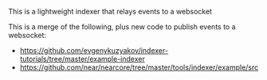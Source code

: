 This is a lightweight indexer that relays events to a websocket

This is a merge of the following, plus new code to publish events to a websocket:
- https://github.com/evgenykuzyakov/indexer-tutorials/tree/master/example-indexer
- https://github.com/near/nearcore/tree/master/tools/indexer/example/src